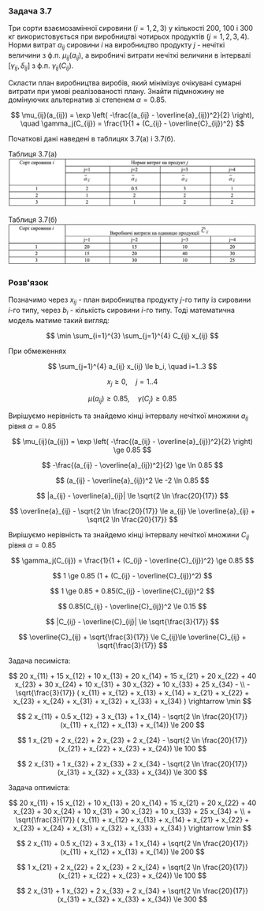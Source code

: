 ### Задача 3.7 

Три сорти взаємозамінної сировини $(i=1, 2, 3)$ у кількості 200, 100 і 300 кг використовується при виробництві чотирьох продуктів $(j=1, 2, 3, 4)$. Норми витрат $a_{ij}$ сировини $i$ на виробництво продукту $j$ - нечіткі величини з ф.п. $\mu_{ij}(a_{ij})$, а виробничі витрати нечіткі величини в інтервалі $[\gamma_{ij}, \delta_{ij}]$ з ф.п. $\gamma_{ij}(C_{ij})$. 

Скласти план виробництва виробів, який мінімізує очікувані сумарні витрати при умові реалізованості плану. Знайти підмножину не домінуючих альтернатив зі степенем $\alpha=0.85$. 

$$ \mu_{ij}(a_{ij}) = \exp \left( -\frac{(a_{ij} - \overline{a}_{ij})^2}{2} \right), \quad
   \gamma_j(C_{ij}) = \frac{1}{1 + (C_{ij} - \overline{C}_{ij})^2}
$$

Початкові дані наведені в таблицях 3.7(а) і 3.7(б). 

Таблиця 3.7(а)
![](img1.png)

Таблиця 3.7(б)
![](img2.png)

### Розв'язок

Позначимо через $x_{ij}$ - план виробництва продукту $j$-го типу із сировини $i$-го типу, через $b_i$ - кількість сировини $i$-го типу. Тоді математична модель матиме такий вигляд:

$$ \min \sum_{i=1}^{3} \sum_{j=1}^{4} C_{ij} x_{ij} $$

При обмеженнях

$$ \sum_{j=1}^{4} a_{ij} x_{ij} \le b_i, \quad i=1..3 $$

$$ x_{j} \ge 0, \quad j=1..4 $$

$$ \mu(a_{ij})  \ge 0.85 , \quad \gamma(C_j) \ge 0.85$$

Вирішуємо нерівність та знайдемо кінці інтервалу нечіткої множини $a_{ij}$ рівня $\alpha=0.85$

$$ \mu_{ij}(a_{ij}) = \exp \left( -\frac{(a_{ij} - \overline{a}_{ij})^2}{2} \right) \ge 0.85 $$

$$  -\frac{(a_{ij} - \overline{a}_{ij})^2}{2} \ge \ln 0.85 $$

$$  (a_{ij} - \overline{a}_{ij})^2 \le -2 \ln 0.85 $$

$$  |a_{ij} - \overline{a}_{ij}| \le \sqrt{2 \ln \frac{20}{17}} $$

$$ \overline{a}_{ij} - \sqrt{2 \ln \frac{20}{17}} \le a_{ij} \le \overline{a}_{ij} + \sqrt{2 \ln \frac{20}{17}} $$

Вирішуємо нерівність та знайдемо кінці інтервалу нечіткої множини $C_{ij}$ рівня $\alpha=0.85$

$$ \gamma_j(C_{ij}) = \frac{1}{1 + (C_{ij} - \overline{C}_{ij})^2} \ge 0.85 $$

$$ 1 \ge 0.85 (1 + (C_{ij} - \overline{C}_{ij})^2) $$

$$ 1 \ge 0.85 + 0.85(C_{ij} - \overline{C}_{ij})^2 $$

$$ 0.85(C_{ij} - \overline{C}_{ij})^2 \le 0.15 $$

$$ |C_{ij} - \overline{C}_{ij}| \le \sqrt{\frac{3}{17}} $$

$$ \overline{C}_{ij} + \sqrt{\frac{3}{17}} \le C_{ij}\le \overline{C}_{ij} + \sqrt{\frac{3}{17}} $$

Задача песиміста:

$$ 20 x_{11} + 15 x_{12} + 10 x_{13} + 20 x_{14} +
   15 x_{21} + 20 x_{22} + 40 x_{23} + 30 x_{24} +
   10 x_{31} + 30 x_{32} + 10 x_{33} + 25 x_{34} - \\ - \sqrt{\frac{3}{17}} (
   x_{11} + x_{12} + x_{13} + x_{14} +
   x_{21} + x_{22} + x_{23} + x_{24} +
   x_{31} + x_{32} + x_{33} + x_{34}
   ) \rightarrow \min
$$

$$ 2 x_{11} + 0.5 x_{12} + 3 x_{13} + 1 x_{14} - \sqrt{2 \ln \frac{20}{17}} (x_{11} + x_{12} + x_{13} + x_{14}) \le 200 $$

$$ 1 x_{21} + 2 x_{22} + 2 x_{23} + 2 x_{24} - \sqrt{2 \ln \frac{20}{17}} (x_{21} + x_{22} + x_{23} + x_{24}) \le 100 $$

$$ 2 x_{31} + 1 x_{32} + 2 x_{33} + 2 x_{34} - \sqrt{2 \ln \frac{20}{17}} (x_{31} + x_{32} + x_{33} + x_{34}) \le 300 $$

Задача оптиміста:

$$ 20 x_{11} + 15 x_{12} + 10 x_{13} + 20 x_{14} +
   15 x_{21} + 20 x_{22} + 40 x_{23} + 30 x_{24} +
   10 x_{31} + 30 x_{32} + 10 x_{33} + 25 x_{34} + \\ + \sqrt{\frac{3}{17}} (
   x_{11} + x_{12} + x_{13} + x_{14} +
   x_{21} + x_{22} + x_{23} + x_{24} +
   x_{31} + x_{32} + x_{33} + x_{34}
   ) \rightarrow \min
$$

$$ 2 x_{11} + 0.5 x_{12} + 3 x_{13} + 1 x_{14} + \sqrt{2 \ln \frac{20}{17}} (x_{11} + x_{12} + x_{13} + x_{14}) \le 200 $$

$$ 1 x_{21} + 2 x_{22} + 2 x_{23} + 2 x_{24} + \sqrt{2 \ln \frac{20}{17}} (x_{21} + x_{22} + x_{23} + x_{24}) \le 100 $$

$$ 2 x_{31} + 1 x_{32} + 2 x_{33} + 2 x_{34} + \sqrt{2 \ln \frac{20}{17}} (x_{31} + x_{32} + x_{33} + x_{34}) \le 300 $$